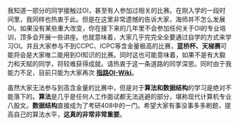 我知道一部分的同学接触过OI，甚至有人参加过相关的比赛。在刚入学的一段时间里，我同样也热衷于此。但是在这里非常遗憾的告诉大家，海师并不怎么发展OI。如果没有某些重大改变，你在接下来的几年里不会参加任何关于OI的专业培训，顶多会开展一些讲座。也就意味着，大家几乎完完全全要通过自学的方式来学习OI。并且大家参与不到CCPC、ICPC等含金量极高的比赛，**蓝桥杯、天梯赛**可能将会是大家唯二能用到OI知识的比赛。同时这也可能意味着，如果不是有大毅力和天赋的同学，将较难获得成就。请热衷于这一条道路的同学深思。同时由于我能力不足，目前只能为大家再次 **[指路OI-Wiki](https://oi-wiki.org/)**。

虽然大家无法参与到高含金量的比赛中，但是对于**算法和数据结构**的学习是绝对不能落下的。**算法**是几乎是任何人工作面试都无法逃避的部分，堪称现代计算机专业八股文。**数据结构**直接成为了考研408中的一门。希望大家有事没事多多刷题，提高自己的算法水平，**这真的非常非常重要**。